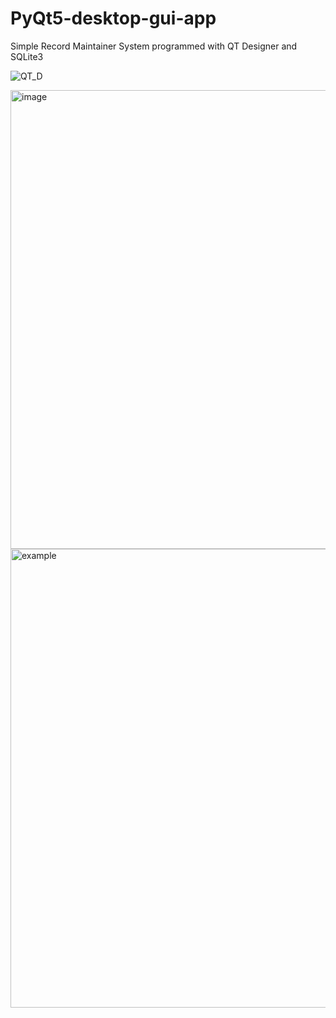 # PyQt5-desktop-gui-app
Simple Record Maintainer System programmed with QT Designer and SQLite3

![QT_D](https://user-images.githubusercontent.com/70580812/117005986-8b0dd480-acf0-11eb-9cb5-0af5d0422666.png)

<img width="734" alt="image" src="https://user-images.githubusercontent.com/70580812/117006831-944b7100-acf1-11eb-96cf-04e4daad12cb.png">

<img width="734" alt="example" src="https://user-images.githubusercontent.com/70580812/117006773-8138a100-acf1-11eb-8805-ae662e6f01a3.png">

